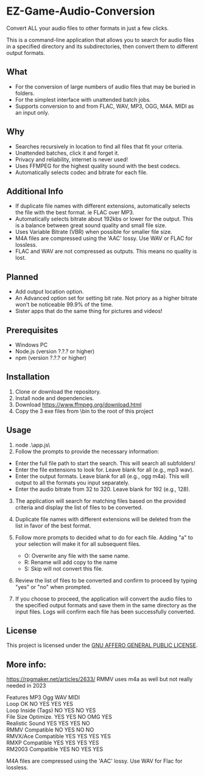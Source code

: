 # EZ-Game-Audio-Conversion
Convert ALL your audio files to other formats in just a few clicks.  

This is a command-line application that allows you to search for audio files in a specified directory and its subdirectories, then convert them to different output formats.  

## What
- For the conversion of large numbers of audio files that may be buried in folders.
- For the simplest interface with unattended batch jobs.
- Supports conversion to and from FLAC, WAV, MP3, OGG, M4A. MIDI as an input only.

## Why
- Searches recursively in location to find all files that fit your criteria.
- Unattended batches, click it and forget it.
- Privacy and reliability, internet is never used!
- Uses FFMPEG for the highest quality sound with the best codecs.
- Automatically selects codec and bitrate for each file.

## Additional Info
- If duplicate file names with different extensions, automatically selects the file with the best format. ie FLAC over MP3.
- Automatically selects bitrate about 192kbs or lower for the output. This is a balance between great sound quality and small file size.
- Uses Variable Bitrate (VBR) when possible for smaller file size.
- M4A files are compressed using the 'AAC' lossy. Use WAV or FLAC for lossless.
- FLAC and WAV are not compressed as outputs. This means no quality is lost.

## Planned
- Add output location option.
- An Advanced option set for setting bit rate. Not priory as a higher bitrate won't be noticeable 99.9% of the time.
- Sister apps that do the same thing for pictures and videos!

## Prerequisites

- Windows PC
- Node.js (version ?.?.? or higher)
- npm (version ?.?.? or higher)

## Installation

1. Clone or download the repository.
2. Install node and dependencies.
3. Download https://www.ffmpeg.org/download.html
4. Copy the 3 exe files from \bin to the root of this project

## Usage

1. node .\app.js\
2. Follow the prompts to provide the necessary information:

- Enter the full file path to start the search. This will search all subfolders!
- Enter the file extensions to look for. Leave blank for all (e.g., mp3 wav).
- Enter the output formats. Leave blank for all (e.g., ogg m4a). This will output to all the formats you input separately. 
- Enter the audio bitrate from 32 to 320. Leave blank for 192 (e.g., 128).

3. The application will search for matching files based on the provided criteria and display the list of files to be converted.
5. Duplicate file names with different extensions will be deleted from the list in favor of the best format.

6. Follow more prompts to decided what to do for each file. Adding "a" to your selection will make it for all subsequent files.
   - O: Overwrite any file with the same name.
   - R: Rename will add copy to the name
   - S: Skip will not convert this file.
   
7. Review the list of files to be converted and confirm to proceed by typing "yes" or "no" when prompted.

8. If you choose to proceed, the application will convert the audio files to the specified output formats and save them in the same directory as the input files.
   Logs will confirm each file has been successfully converted.

## License

This project is licensed under the [GNU AFFERO GENERAL PUBLIC LICENSE](https://www.gnu.org/licenses/agpl-3.0.txt).

## More info:

https://rpgmaker.net/articles/2633/
RMMV uses m4a as well but not really needed in 2023

Features	            MP3	Ogg	WAV	MIDI  
Loop OK	            NO	   YES	YES	YES  
Loop Inside (Tags)	NO	   YES	NO	   YES  
File Size Optimize.	YES	YES	NO	   OMG YES  
Realistic Sound	   YES	YES	YES	NO  
RMMV Compatible	   NO	   YES	NO	   NO  
RMVX/Ace Compatible	YES	YES	YES	YES  
RMXP Compatible	   YES	YES	YES	YES  
RM2003 Compatible	   YES	NO	   YES	YES  

M4A files are compressed using the 'AAC' lossy.
Use WAV for Flac for lossless.


